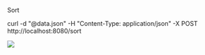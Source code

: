 Sort


curl -d "@data.json"  -H "Content-Type: application/json"  -X POST http://localhost:8080/sort



<img src="https://drive.google.com/file/d/1drx1VBen9ft40PiIzZfaPBI9NS9FpiJl/view"/>
